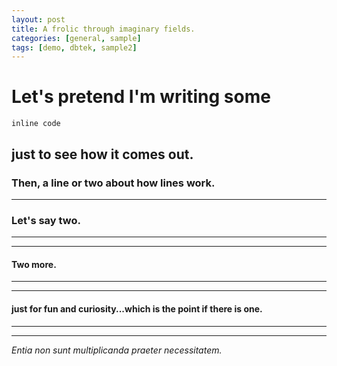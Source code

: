 ```yaml
---
layout: post
title: A frolic through imaginary fields.
categories: [general, sample]
tags: [demo, dbtek, sample2]
---
```



# Let's pretend I'm writing some
`inline code`
## just to see how it comes out.

### Then, a line or two about how lines work.

<hr>

### Let's say two.

<hr>
<hr>

#### Two more.

<hr>
<hr>

#### just for fun and curiosity...which is the point if there is one.

<hr>
<hr>

*Entia non sunt multiplicanda praeter necessitatem.*